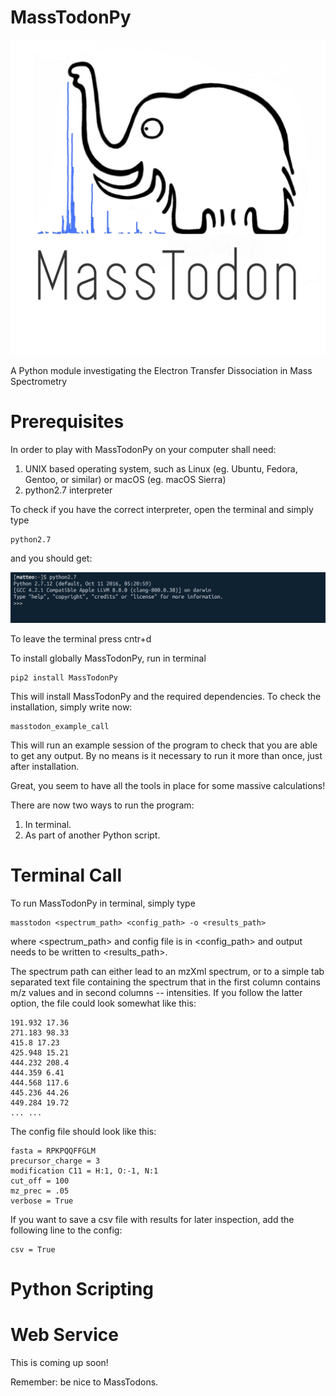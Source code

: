 # MassTodonPy

![Alt](/Webpage/masstodon2.jpg)

A Python module investigating the Electron Transfer Dissociation in Mass Spectrometry

# Prerequisites

In order to play with MassTodonPy on your computer shall need:
1. UNIX based operating system, such as Linux (eg. Ubuntu, Fedora, Gentoo, or similar) or macOS (eg. macOS Sierra)
2. python2.7 interpreter

To check if you have the correct interpreter, open the terminal and simply type

```{bash}
python2.7
```
and you should get:

![Alt](/Webpage/python_terminal.png)

To leave the terminal press cntr+d

To install globally MassTodonPy, run in terminal
```{bash}
pip2 install MassTodonPy
```

This will install MassTodonPy and the required dependencies.
To check the installation, simply write now:

```{bash}
masstodon_example_call
```

This will run an example session of the program to check that you are able to get any output. By no means is it necessary to run it more than once, just after installation.

Great, you seem to have all the tools in place for some massive calculations!

There are now two ways to run the program:

1. In terminal.
2. As part of another Python script.

# Terminal Call

To run MassTodonPy in terminal, simply type

```{bash}
masstodon <spectrum_path> <config_path> -o <results_path>
```
where <spectrum_path> and config file is in <config_path> and output needs to be written to <results_path>.

The spectrum path can either lead to an mzXml spectrum, or to a simple tab separated text file containing the spectrum that in the first column contains m/z values and in second columns -- intensities. If you follow the latter option, the file could look somewhat like this:

```{bash}
191.932 17.36
271.183 98.33
415.8 17.23
425.948 15.21
444.232 208.4
444.359 6.41
444.568 117.6
445.236 44.26
449.284 19.72
... ...
```

The config file should look like this:

```{bash}
fasta = RPKPQQFFGLM
precursor_charge = 3
modification C11 = H:1, O:-1, N:1
cut_off = 100
mz_prec = .05
verbose = True
```

If you want to save a csv file with results for later inspection, add the following line to the config:

```{bash}
csv = True
```


# Python Scripting



# Web Service

This is coming up soon!

Remember: be nice to MassTodons.
